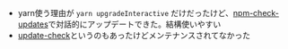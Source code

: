 - yarn使う理由が `yarn upgradeInteractive` だけだったけど、[npm-check-updates](https://www.npmjs.com/package/npm-check-updates)で対話的にアップデートできた。結構使いやすい
- [update-check](https://www.npmjs.com/package/update-check)というのもあったけどメンテナンスされてなかった
